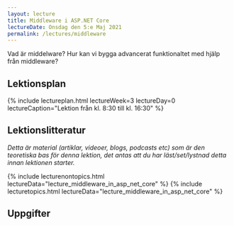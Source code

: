 ```yaml
---
layout: lecture
title: Middleware i ASP.NET Core
lectureDate: Onsdag den 5:e Maj 2021
permalink: /lectures/middleware
---
```


Vad är middelware? Hur kan vi bygga advancerat funktionaltet med hjälp från middleware?

## Lektionsplan

{% include lectureplan.html lectureWeek=3 lectureDay=0 lectureCaption="Lektion från kl. 8:30 till kl. 16:30" %}

## Lektionslitteratur
*Detta är material (artiklar, videoer, blogs, podcasts etc) som är den teoretiska bas för denna lektion, det antas att du har läst/set/lystnad detta innan lektionen starter.*

{% include lecturenontopics.html lectureData="lecture_middleware_in_asp_net_core" %}
{% include lecturetopics.html lectureData="lecture_middleware_in_asp_net_core" %}

## Uppgifter

